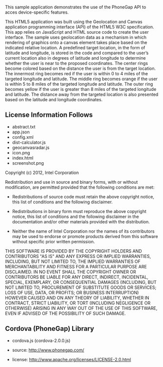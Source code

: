 This sample application demonstrates the use of the PhoneGap API to acces device-specific features.

This HTML5 application was built using the Geolocation and Canvas application programming interface (API) of the HTML5 W3C specification.  This app relies on JavaScript and HTML source code to create the user interface. The sample uses geolocation data as a mechanism in which rendering of graphics onto a canvas element takes place based on the indicated relative location.  A predefined target location, in the form of latitude and longitude, is stored in the code and compared to the user’s current location also in degrees of latitude and longitude to determine whether the user is near to the proposed coordinates. 
The center rings become colored based on the distance the user is from the target location. The innermost ring becomes red if the user is within 0 to 4 miles of the targeted longitude and latitude. The middle ring becomes orange if the user is within 5 to 8 miles of the targeted longitude and latitude. The outer ring becomes yellow if the user is greater than 8 miles of the targeted longitude and latitude. The distance away from the targeted location is also presented based on the latitude and longitude coordinates.



License Information Follows
---------------------------
* abstract.txt
* app.json
* config.xml
* dist-calculator.js
* geocanvasradar.js
* icon.png
* index.html
* screenshot.png

Copyright (c) 2012, Intel Corporation

Redistribution and use in source and binary forms, with or without modification, 
are permitted provided that the following conditions are met:

- Redistributions of source code must retain the above copyright notice, 
  this list of conditions and the following disclaimer.

- Redistributions in binary form must reproduce the above copyright notice, 
  this list of conditions and the following disclaimer in the documentation 
  and/or other materials provided with the distribution.

- Neither the name of Intel Corporation nor the names of its contributors 
  may be used to endorse or promote products derived from this software 
  without specific prior written permission.

THIS SOFTWARE IS PROVIDED BY THE COPYRIGHT HOLDERS AND CONTRIBUTORS "AS IS" 
AND ANY EXPRESS OR IMPLIED WARRANTIES, INCLUDING, BUT NOT LIMITED TO, 
THE IMPLIED WARRANTIES OF MERCHANTABILITY AND FITNESS FOR A PARTICULAR PURPOSE 
ARE DISCLAIMED. IN NO EVENT SHALL THE COPYRIGHT OWNER OR CONTRIBUTORS BE 
LIABLE FOR ANY DIRECT, INDIRECT, INCIDENTAL, SPECIAL, EXEMPLARY, OR 
CONSEQUENTIAL DAMAGES (INCLUDING, BUT NOT LIMITED TO, PROCUREMENT OF SUBSTITUTE 
GOODS OR SERVICES; LOSS OF USE, DATA, OR PROFITS; OR BUSINESS INTERRUPTION) 
HOWEVER CAUSED AND ON ANY THEORY OF LIABILITY, WHETHER IN CONTRACT, STRICT 
LIABILITY, OR TORT (INCLUDING NEGLIGENCE OR OTHERWISE) ARISING IN ANY WAY OUT 
OF THE USE OF THIS SOFTWARE, EVEN IF ADVISED OF THE POSSIBILITY OF SUCH DAMAGE.

Cordova (PhoneGap) Library
--------------------------
* cordova.js (cordova-2.0.0.js)

* source:  http://www.phonegap.com/
* license:  http://www.apache.org/licenses/LICENSE-2.0.html
